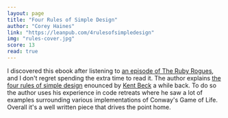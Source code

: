 ```yaml
---
layout: page
title: "Four Rules of Simple Design"
author: "Corey Haines"
link: "https://leanpub.com/4rulesofsimpledesign"
img: "rules-cover.jpg"
score: 13
read: true
---
```


I discovered this ebook after listening to [an episode of The Ruby Rogues][1], and I don't regret spending the extra time to read it. The author explains [the four rules of simple design][2] enounced by [Kent Beck][3] a while back. To do so the author uses his experience in code retreats where he saw a lot of examples surrounding various implementations of Conway's Game of Life. Overall it's a well written piece that drives the point home.

[1]:	https://devchat.tv/ruby-rogues/186-rr-the-4-rules-of-simple-design-with-corey-haines
[2]:	http://martinfowler.com/bliki/BeckDesignRules.html
[3]:	https://en.wikipedia.org/wiki/Kent_Beck
